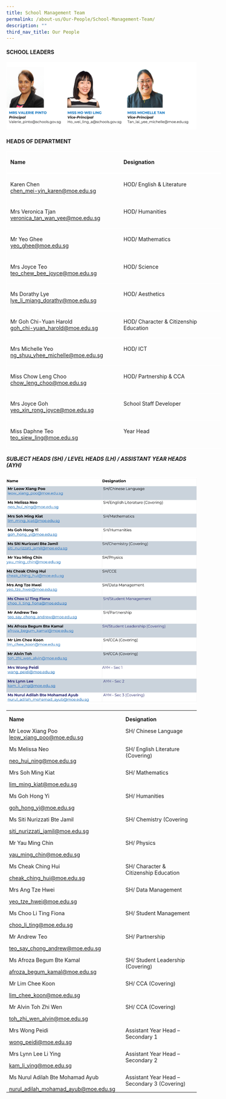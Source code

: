 ```yaml
---
title: School Management Team
permalink: /about-us/Our-People/School-Management-Team/
description: ""
third_nav_title: Our People
---
```

#### **SCHOOL LEADERS**
![](/images/About%20us/Our%20People/School%20Management%20Team/slsphoto4.jpg)

#### **HEADS OF DEPARTMENT**
<table class="MsoNormalTable" border="0" cellspacing="0" cellpadding="0" width="569" style="width:427.0pt;border-collapse:collapse;mso-yfti-tbllook:1056;
 mso-padding-alt:0cm 0cm 0cm 0cm"><tbody><tr style="mso-yfti-irow:0;mso-yfti-firstrow:yes;height:23.8pt"><td width="284" valign="top" style="width:213.0pt;border:solid white 1.0pt;
  border-bottom:solid white 3.0pt;padding:3.6pt 7.2pt 3.6pt 7.2pt;height:23.8pt"><p class="MsoNormal"><b><span lang="EN-SG" style="mso-ansi-language:EN-SG">Name</span></b></p></td><td width="284" valign="top" style="width:213.0pt;border-top:solid white 1.0pt;
  border-left:none;border-bottom:solid white 3.0pt;border-right:solid white 1.0pt;
  mso-border-left-alt:solid white 1.0pt;padding:3.6pt 7.2pt 3.6pt 7.2pt;
  height:23.8pt"><p class="MsoNormal"><b><span lang="EN-SG" style="mso-ansi-language:EN-SG">Designation</span></b></p></td></tr><tr style="mso-yfti-irow:1;height:29.2pt"><td width="284" valign="top" style="width:213.0pt;border:solid white 1.0pt;
  border-top:none;mso-border-top-alt:solid white 3.0pt;padding:3.6pt 7.2pt 3.6pt 7.2pt;
  height:29.2pt"><p class="MsoNormal"><span lang="EN-SG" style="mso-ansi-language:EN-SG">Karen Chen<br><a href="chen_mei-yin_karen@moe.edu.sg">chen_mei-yin_karen@moe.edu.sg</a></span></p></td><td width="284" valign="top" style="width:213.0pt;border-top:none;border-left:
  none;border-bottom:solid white 1.0pt;border-right:solid white 1.0pt;
  mso-border-top-alt:solid white 3.0pt;mso-border-left-alt:solid white 1.0pt;
  padding:3.6pt 7.2pt 3.6pt 7.2pt;height:29.2pt"><p class="MsoNormal"><span lang="EN-SG" style="mso-ansi-language:EN-SG">HOD/ English &amp; Literature</span></p></td></tr><tr style="mso-yfti-irow:2;height:29.2pt"><td width="284" valign="top" style="width:213.0pt;border:solid white 1.0pt;
  border-top:none;mso-border-top-alt:solid white 1.0pt;padding:3.6pt 7.2pt 3.6pt 7.2pt;
  height:29.2pt"><p class="MsoNormal"><span lang="EN-SG" style="mso-ansi-language:EN-SG">Mrs Veronica Tjan<br><a href="veronica_tan_wan_yee@moe.edu.sg">veronica_tan_wan_yee@moe.edu.sg</a></span></p></td><td width="284" valign="top" style="width:213.0pt;border-top:none;border-left:
  none;border-bottom:solid white 1.0pt;border-right:solid white 1.0pt;
  mso-border-top-alt:solid white 1.0pt;mso-border-left-alt:solid white 1.0pt;
  padding:3.6pt 7.2pt 3.6pt 7.2pt;height:29.2pt"><p class="MsoNormal">HOD/ Humanities</p></td></tr><tr style="mso-yfti-irow:3;height:29.2pt"><td width="284" valign="top" style="width:213.0pt;border:solid white 1.0pt;
  border-top:none;mso-border-top-alt:solid white 1.0pt;padding:3.6pt 7.2pt 3.6pt 7.2pt;
  height:29.2pt"><p class="MsoNormal"><span lang="EN-SG" style="mso-ansi-language:EN-SG">Mr Yeo Ghee<br><a href="yeo_ghee@moe.edu.sg">yeo_ghee@moe.edu.sg</a></span></p></td><td width="284" valign="top" style="width:213.0pt;border-top:none;border-left:
  none;border-bottom:solid white 1.0pt;border-right:solid white 1.0pt;
  mso-border-top-alt:solid white 1.0pt;mso-border-left-alt:solid white 1.0pt;
  padding:3.6pt 7.2pt 3.6pt 7.2pt;height:29.2pt"><p class="MsoNormal">HOD/ Mathematics</p></td></tr><tr style="mso-yfti-irow:4;height:29.2pt"><td width="284" valign="top" style="width:213.0pt;border:solid white 1.0pt;
  border-top:none;mso-border-top-alt:solid white 1.0pt;padding:3.6pt 7.2pt 3.6pt 7.2pt;
  height:29.2pt"><p class="MsoNormal">Mrs Joyce Teo<br><a href="teo_chew_bee_joyce@moe.edu.sg">teo_chew_bee_joyce@moe.edu.sg</a></p></td><td width="284" valign="top" style="width:213.0pt;border-top:none;border-left:
  none;border-bottom:solid white 1.0pt;border-right:solid white 1.0pt;
  mso-border-top-alt:solid white 1.0pt;mso-border-left-alt:solid white 1.0pt;
  padding:3.6pt 7.2pt 3.6pt 7.2pt;height:29.2pt"><p class="MsoNormal">HOD/ Science</p></td></tr><tr style="mso-yfti-irow:5;height:29.2pt"><td width="284" valign="top" style="width:213.0pt;border:solid white 1.0pt;
  border-top:none;mso-border-top-alt:solid white 1.0pt;padding:3.6pt 7.2pt 3.6pt 7.2pt;
  height:29.2pt"><p class="MsoNormal">Ms Dorathy Lye<br><a href="lye_li_miang_dorathy@moe.edu.sg">lye_li_miang_dorathy@moe.edu.sg</a></p></td><td width="284" valign="top" style="width:213.0pt;border-top:none;border-left:
  none;border-bottom:solid white 1.0pt;border-right:solid white 1.0pt;
  mso-border-top-alt:solid white 1.0pt;mso-border-left-alt:solid white 1.0pt;
  padding:3.6pt 7.2pt 3.6pt 7.2pt;height:29.2pt"><p class="MsoNormal">HOD/ Aesthetics</p></td></tr><tr style="mso-yfti-irow:6;height:29.2pt"><td width="284" valign="top" style="width:215.0pt;border:solid white 1.0pt;
  border-top:none;mso-border-top-alt:solid white 1.0pt;padding:3.6pt 7.2pt 3.6pt 7.2pt;
  height:29.2pt"><p class="MsoNormal">Mr Goh Chi-Yuan Harold<br><a href="goh_chi-yuan_harold@moe.edu.sg">goh_chi-yuan_harold@moe.edu.sg</a></p></td><td width="284" valign="top" style="width:213.0pt;border-top:none;border-left:
  none;border-bottom:solid white 1.0pt;border-right:solid white 1.0pt;
  mso-border-top-alt:solid white 1.0pt;mso-border-left-alt:solid white 1.0pt;
  padding:3.6pt 7.2pt 3.6pt 7.2pt;height:29.2pt"><p class="MsoNormal">HOD/ Character &amp; Citizenship Education</p></td></tr>
	<tr style="mso-yfti-irow:7;height:29.2pt">
	<td width="284" valign="top" style="width:213.0pt;border:solid white 1.0pt;
  border-top:none;mso-border-top-alt:solid white 1.0pt;padding:3.6pt 7.2pt 3.6pt 7.2pt;
  height:29.2pt"><p class="MsoNormal">Mrs Michelle Yeo<br><a href="ng_shuu_yhee_michelle@moe.edu.sg">ng_shuu_yhee_michelle@moe.edu.sg</a></p></td><td width="284" valign="top" style="width:213.0pt;border-top:none;border-left:
  none;border-bottom:solid white 1.0pt;border-right:solid white 1.0pt;
  mso-border-top-alt:solid white 1.0pt;mso-border-left-alt:solid white 1.0pt;
  padding:3.6pt 7.2pt 3.6pt 7.2pt;height:29.2pt"><p class="MsoNormal">HOD/ ICT</p></td></tr><tr style="mso-yfti-irow:8;height:29.2pt"><td width="284" valign="top" style="width:213.0pt;border:solid white 1.0pt;
  border-top:none;mso-border-top-alt:solid white 1.0pt;padding:3.6pt 7.2pt 3.6pt 7.2pt;
  height:29.2pt"><p class="MsoNormal">Miss Chow Leng Choo<br><a href="chow_leng_choo@moe.edu.sg">chow_leng_choo@moe.edu.sg</a></p></td><td width="284" valign="top" style="width:213.0pt;border-top:none;border-left:
  none;border-bottom:solid white 1.0pt;border-right:solid white 1.0pt;
  mso-border-top-alt:solid white 1.0pt;mso-border-left-alt:solid white 1.0pt;
  padding:3.6pt 7.2pt 3.6pt 7.2pt;height:29.2pt"><p class="MsoNormal">HOD/ Partnership &amp; CCA</p></td></tr><tr style="mso-yfti-irow:9;height:29.2pt"><td width="284" valign="top" style="width:213.0pt;border:solid white 1.0pt;
  border-top:none;mso-border-top-alt:solid white 1.0pt;padding:3.6pt 7.2pt 3.6pt 7.2pt;
  height:29.2pt"><p class="MsoNormal">Mrs Joyce Goh<br><a href="yeo_xin_rong_joyce@moe.edu.sg">yeo_xin_rong_joyce@moe.edu.sg</a></p></td><td width="284" valign="top" style="width:213.0pt;border-top:none;border-left:
  none;border-bottom:solid white 1.0pt;border-right:solid white 1.0pt;
  mso-border-top-alt:solid white 1.0pt;mso-border-left-alt:solid white 1.0pt;
  padding:3.6pt 7.2pt 3.6pt 7.2pt;height:29.2pt"><p class="MsoNormal">School Staff Developer</p></td></tr><tr style="mso-yfti-irow:10;mso-yfti-lastrow:yes;height:29.2pt"><td width="284" valign="top" style="width:213.0pt;border:solid white 1.0pt;
  border-top:none;mso-border-top-alt:solid white 1.0pt;padding:3.6pt 7.2pt 3.6pt 7.2pt;
  height:29.2pt"><p class="MsoNormal">Miss Daphne Teo<br><a href="teo_siew_ling@moe.edu.sg">teo_siew_ling@moe.edu.sg</a></p></td><td width="284" valign="top" style="width:213.0pt;border-top:none;border-left:
  none;border-bottom:solid white 1.0pt;border-right:solid white 1.0pt;
  mso-border-top-alt:solid white 1.0pt;mso-border-left-alt:solid white 1.0pt;
  padding:3.6pt 7.2pt 3.6pt 7.2pt;height:29.2pt"><p class="MsoNormal">Year Head</p></td></tr></tbody></table>

##### **SUBJECT HEADS (SH) / LEVEL HEADS (LH) / ASSISTANT YEAR HEADS (AYH)**
![](/images/About%20us/Our%20People/School%20Management%20Team/SHs2.jpg)
        <table style="border-collapse:collapse;border:none;mso-yfti-tbllook:1184;mso-padding-alt:
 0cm 5.4pt 0cm 5.4pt;mso-border-insideh:none;mso-border-insidev:none" cellpadding="0" cellspacing="0" border="0" class="MsoTableGrid"><tbody><tr style="mso-yfti-irow:0;mso-yfti-firstrow:yes;height:6.6pt"><td style="width:233.75pt;padding:0cm 5.4pt 0cm 5.4pt;
  height:6.6pt" valign="top" width="312"><p style="margin-bottom:0cm;line-height:normal" class="MsoNormal"><b>Name</b></p></td><td style="width:233.75pt;padding:0cm 5.4pt 0cm 5.4pt;
  height:6.6pt" valign="top" width="312"><p style="margin-bottom:0cm;line-height:normal" class="MsoNormal"><b>Designation</b></p></td></tr><tr style="mso-yfti-irow:1"><td style="width:233.75pt;padding:0cm 5.4pt 0cm 5.4pt" valign="top" width="312"><p style="margin-bottom:0cm;line-height:normal" class="MsoNormal">Mr Leow Xiang Poo<br><a href="mailto:leow_xiang_poo@moe.edu.sg">leow_xiang_poo@moe.edu.sg</a></p></td><td style="width:233.75pt;padding:0cm 5.4pt 0cm 5.4pt" valign="top" width="312"><p style="margin-bottom:0cm;line-height:normal" class="MsoNormal">SH/ Chinese Language</p></td></tr><tr style="mso-yfti-irow:2"><td style="width:233.75pt;padding:0cm 5.4pt 0cm 5.4pt" valign="top" width="312"><p style="margin-bottom:0cm;line-height:normal" class="MsoNormal">Ms Melissa Neo</p><p style="margin-bottom:0cm;line-height:normal" class="MsoNormal"><a href="neo_hui_ning@moe.edu.sg">neo_hui_ning@moe.edu.sg</a></p></td><td style="width:233.75pt;padding:0cm 5.4pt 0cm 5.4pt" valign="top" width="312"><p style="margin-bottom:0cm;line-height:normal" class="MsoNormal">SH/ English Literature (Covering)</p></td></tr><tr style="mso-yfti-irow:3"><td style="width:233.75pt;padding:0cm 5.4pt 0cm 5.4pt" valign="top" width="312"><p style="margin-bottom:0cm;line-height:normal" class="MsoNormal">Mrs Soh Ming Kiat</p><p style="margin-bottom:0cm;line-height:normal" class="MsoNormal"><a href="lim_ming_kiat@moe.edu.sg">lim_ming_kiat@moe.edu.sg</a></p></td><td style="width:233.75pt;padding:0cm 5.4pt 0cm 5.4pt" valign="top" width="312"><p style="margin-bottom:0cm;line-height:normal" class="MsoNormal">SH/ Mathematics</p></td></tr><tr style="mso-yfti-irow:4"><td style="width:233.75pt;padding:0cm 5.4pt 0cm 5.4pt" valign="top" width="312"><p style="margin-bottom:0cm;line-height:normal" class="MsoNormal">Ms Goh Hong Yi</p><p style="margin-bottom:0cm;line-height:normal" class="MsoNormal"><a href="goh_hong_yi@moe.edu.sg">goh_hong_yi@moe.edu.sg</a></p></td><td style="width:233.75pt;padding:0cm 5.4pt 0cm 5.4pt" valign="top" width="312"><p style="margin-bottom:0cm;line-height:normal" class="MsoNormal">SH/ Humanities</p></td></tr><tr style="mso-yfti-irow:5"><td style="width:233.75pt;padding:0cm 5.4pt 0cm 5.4pt" valign="top" width="312"><p style="margin-bottom:0cm;line-height:normal" class="MsoNormal">Ms Siti Nurizzati Bte Jamil</p><p style="margin-bottom:0cm;line-height:normal" class="MsoNormal"><a href="siti_nurizzati_jamil@moe.edu.sg">siti_nurizzati_jamil@moe.edu.sg</a></p></td><td style="width:233.75pt;padding:0cm 5.4pt 0cm 5.4pt" valign="top" width="312"><p style="margin-bottom:0cm;line-height:normal" class="MsoNormal">SH/ Chemistry (Covering</p></td></tr><tr style="mso-yfti-irow:6"><td style="width:233.75pt;padding:0cm 5.4pt 0cm 5.4pt" valign="top" width="312"><p style="margin-bottom:0cm;line-height:normal" class="MsoNormal">Mr Yau Ming Chin</p><p style="margin-bottom:0cm;line-height:normal" class="MsoNormal"><a href="yau_ming_chin@moe.edu.sg">yau_ming_chin@moe.edu.sg</a></p></td><td style="width:233.75pt;padding:0cm 5.4pt 0cm 5.4pt" valign="top" width="312"><p style="margin-bottom:0cm;line-height:normal" class="MsoNormal">SH/ Physics</p></td></tr><tr style="mso-yfti-irow:7"><td style="width:233.75pt;padding:0cm 5.4pt 0cm 5.4pt" valign="top" width="312"><p style="margin-bottom:0cm;line-height:normal" class="MsoNormal">Ms Cheak Ching Hui</p><p style="margin-bottom:0cm;line-height:normal" class="MsoNormal"><a href="cheak_ching_hui@moe.edu.sg">cheak_ching_hui@moe.edu.sg</a></p></td><td style="width:233.75pt;padding:0cm 5.4pt 0cm 5.4pt" valign="top" width="312"><p style="margin-bottom:0cm;line-height:normal" class="MsoNormal">SH/ Character &amp; Citizenship Education</p></td></tr><tr style="mso-yfti-irow:8"><td style="width:233.75pt;padding:0cm 5.4pt 0cm 5.4pt" valign="top" width="312"><p style="margin-bottom:0cm;line-height:normal" class="MsoNormal">Mrs Ang Tze Hwei</p><p style="margin-bottom:0cm;line-height:normal" class="MsoNormal"><a href="yeo_tze_hwei@moe.edu.sg">yeo_tze_hwei@moe.edu.sg</a></p></td><td style="width:233.75pt;padding:0cm 5.4pt 0cm 5.4pt" valign="top" width="312"><p style="margin-bottom:0cm;line-height:normal" class="MsoNormal">SH/ Data Management</p></td></tr><tr style="mso-yfti-irow:9"><td style="width:233.75pt;padding:0cm 5.4pt 0cm 5.4pt" valign="top" width="312"><p style="margin-bottom:0cm;line-height:normal" class="MsoNormal">Ms Choo Li Ting Fiona</p><p style="margin-bottom:0cm;line-height:normal" class="MsoNormal"><a href="choo_li_ting@moe.edu.sg">choo_li_ting@moe.edu.sg</a></p></td><td style="width:233.75pt;padding:0cm 5.4pt 0cm 5.4pt" valign="top" width="312"><p style="margin-bottom:0cm;line-height:normal" class="MsoNormal">SH/ Student Management</p></td></tr><tr style="mso-yfti-irow:10"><td style="width:233.75pt;padding:0cm 5.4pt 0cm 5.4pt" valign="top" width="312"><p style="margin-bottom:0cm;line-height:normal" class="MsoNormal">Mr Andrew Teo</p><p style="margin-bottom:0cm;line-height:normal" class="MsoNormal"><a href="teo_say_chong_andrew@moe.edu.sg">teo_say_chong_andrew@moe.edu.sg</a></p></td><td style="width:233.75pt;padding:0cm 5.4pt 0cm 5.4pt" valign="top" width="312"><p style="margin-bottom:0cm;line-height:normal" class="MsoNormal">SH/ Partnership</p></td></tr><tr style="mso-yfti-irow:11"><td style="width:233.75pt;padding:0cm 5.4pt 0cm 5.4pt" valign="top" width="312"><p style="margin-bottom:0cm;line-height:normal" class="MsoNormal">Ms Afroza Begum Bte Kamal</p><p style="margin-bottom:0cm;line-height:normal" class="MsoNormal"><a href="afroza_begum_kamal@moe.edu.sg">afroza_begum_kamal@moe.edu.sg</a></p></td><td style="width:233.75pt;padding:0cm 5.4pt 0cm 5.4pt" valign="top" width="312"><p style="margin-bottom:0cm;line-height:normal" class="MsoNormal">SH/ Student Leadership (Covering)</p></td></tr><tr style="mso-yfti-irow:12"><td style="width:233.75pt;padding:0cm 5.4pt 0cm 5.4pt" valign="top" width="312"><p style="margin-bottom:0cm;line-height:normal" class="MsoNormal">Mr Lim Chee Koon</p><p style="margin-bottom:0cm;line-height:normal" class="MsoNormal"><a href="lim_chee_koon@moe.edu.sg">lim_chee_koon@moe.edu.sg</a></p></td><td style="width:233.75pt;padding:0cm 5.4pt 0cm 5.4pt" valign="top" width="312"><p style="margin-bottom:0cm;line-height:normal" class="MsoNormal">SH/ CCA (Covering)</p></td></tr><tr style="mso-yfti-irow:13"><td style="width:233.75pt;padding:0cm 5.4pt 0cm 5.4pt" valign="top" width="312"><p style="margin-bottom:0cm;line-height:normal" class="MsoNormal">Mr Alvin Toh Zhi Wen</p><p style="margin-bottom:0cm;line-height:normal" class="MsoNormal"><a href="toh_zhi_wen_alvin@moe.edu.sg">toh_zhi_wen_alvin@moe.edu.sg</a></p></td><td style="width:233.75pt;padding:0cm 5.4pt 0cm 5.4pt" valign="top" width="312"><p style="margin-bottom:0cm;line-height:normal" class="MsoNormal">SH/ CCA (Covering)</p></td></tr><tr style="mso-yfti-irow:14"><td style="width:233.75pt;padding:0cm 5.4pt 0cm 5.4pt" valign="top" width="312"><p style="margin-bottom:0cm;line-height:normal" class="MsoNormal">Mrs Wong Peidi</p><p style="margin-bottom:0cm;line-height:normal" class="MsoNormal"><a href="wong_peidi@moe.edu.sg">wong_peidi@moe.edu.sg</a></p></td><td style="width:233.75pt;padding:0cm 5.4pt 0cm 5.4pt" valign="top" width="312"><p style="margin-bottom:0cm;line-height:normal" class="MsoNormal">Assistant Year Head – Secondary 1</p></td></tr><tr style="mso-yfti-irow:15"><td style="width:233.75pt;padding:0cm 5.4pt 0cm 5.4pt" valign="top" width="312"><p style="margin-bottom:0cm;line-height:normal" class="MsoNormal">Mrs Lynn Lee Li Ying</p><p style="margin-bottom:0cm;line-height:normal" class="MsoNormal"><a href="kam_li_ying@moe.edu.sg">kam_li_ying@moe.edu.sg</a></p></td><td style="width:233.75pt;padding:0cm 5.4pt 0cm 5.4pt" valign="top" width="312"><p style="margin-bottom:0cm;line-height:normal" class="MsoNormal">Assistant Year Head – Secondary 2</p></td></tr><tr style="mso-yfti-irow:16;mso-yfti-lastrow:yes"><td style="width:233.75pt;padding:0cm 5.4pt 0cm 5.4pt" valign="top" width="312"><p style="margin-bottom:0cm;line-height:normal" class="MsoNormal">Ms Nurul Adilah Bte Mohamad Ayub</p><p style="margin-bottom:0cm;line-height:normal" class="MsoNormal">nurul_adilah_mohamad_ayub@moe.edu.sg</p></td><td style="width:233.75pt;padding:0cm 5.4pt 0cm 5.4pt" valign="top" width="312"><p style="margin-bottom:0cm;line-height:normal" class="MsoNormal">Assistant Year Head – Secondary 3 (Covering)</p></td></tr></tbody></table>